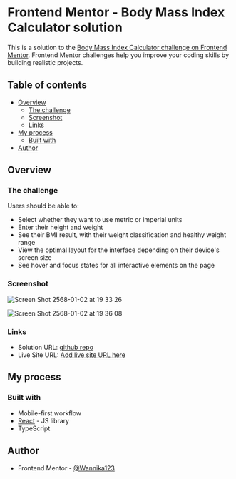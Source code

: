 # Frontend Mentor - Body Mass Index Calculator solution

This is a solution to the [Body Mass Index Calculator challenge on Frontend Mentor](https://www.frontendmentor.io/challenges/body-mass-index-calculator-brrBkfSz1T). Frontend Mentor challenges help you improve your coding skills by building realistic projects. 

## Table of contents

- [Overview](#overview)
  - [The challenge](#the-challenge)
  - [Screenshot](#screenshot)
  - [Links](#links)
- [My process](#my-process)
  - [Built with](#built-with)
- [Author](#author)

## Overview

### The challenge

Users should be able to:

- Select whether they want to use metric or imperial units
- Enter their height and weight
- See their BMI result, with their weight classification and healthy weight range
- View the optimal layout for the interface depending on their device's screen size
- See hover and focus states for all interactive elements on the page

### Screenshot

![Screen Shot 2568-01-02 at 19 33 26](https://github.com/user-attachments/assets/53ba86a8-c953-4548-850d-1353e499d56f)

![Screen Shot 2568-01-02 at 19 36 08](https://github.com/user-attachments/assets/d3bcb410-f8a8-4b3d-9543-bf07627425a8)

### Links

- Solution URL: [github repo](https://github.com/Wannika123/fem-bmi-calculator)
- Live Site URL: [Add live site URL here](https://your-live-site-url.com)

## My process

### Built with

- Mobile-first workflow
- [React](https://reactjs.org/) - JS library
- TypeScript

## Author

- Frontend Mentor - [@Wannika123](https://www.frontendmentor.io/profile/Wannika123)